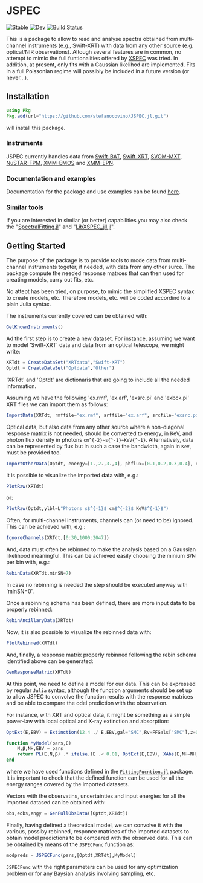 # JSPEC

[![Stable](https://img.shields.io/badge/docs-stable-blue.svg)](https://stefanocovino.github.io/JSPEC.jl/stable/)
[![Dev](https://img.shields.io/badge/docs-dev-blue.svg)](https://stefanocovino.github.io/JSPEC.jl/dev/)
[![Build Status](https://github.com/stefanocovino/JSPEC.jl/actions/workflows/CI.yml/badge.svg?branch=main)](https://github.com/stefanocovino/JSPEC.jl/actions/workflows/CI.yml?query=branch%3Amain)

This is a package to allow to read and analyse spectra obtained from multi-channel instruments (e.g., Swift-XRT) with data from any other source (e.g. optical/NIR observations). Altough several features are in common, no attempt to mimic the full funtionalities offered by [XSPEC](https://heasarc.gsfc.nasa.gov/xanadu/xspec/) was tried. In addition, at present, only fits with a Gaussian likelihod are implemented. Fits in a full Poissonian regime will possibly be included in a future version (or never...). 


## Installation

```julia
using Pkg
Pkg.add(url="https://github.com/stefanocovino/JSPEC.jl.git")
```
will install this package.


### Instruments

JSPEC currently handles data from [Swift-BAT](https://science.nasa.gov/mission/swift/), [Swift-XRT](https://science.nasa.gov/mission/swift/), [SVOM-MXT](https://www.svom.eu/en/the-svom-mission/), [NuSTAR-FPM](https://heasarc.gsfc.nasa.gov/docs/nustar/), [XMM-EMOS](https://www.cosmos.esa.int/web/xmm-newton) and [XMM-EPN](https://www.cosmos.esa.int/web/xmm-newton).


### Documentation and examples

Documentation for the package and use examples can be found [here](https://stefanocovino.github.io/JSPEC.jl/stable/).


### Similar tools

If you are interested in similar (or better) capabilities you may also check the "[SpectralFitting.jl](https://github.com/fjebaker/SpectralFitting.jl?tab=readme-ov-file)" and "[LibXSPEC_jll.jl](https://github.com/astro-group-bristol/LibXSPEC_jll.jl)".


## Getting Started

The purpose of the package is to provide tools to mode data from multi-channel instruments togeter, if needed, with data from any other surce. The package compute the needed response matrces that can then used for creating models, carry out fits, etc.

No attept has been tried, on purpose, to mimic the simplified XSPEC syntax to create models, etc. Therefore models, etc. will be coded accordind to a plain Julia syntax.

The instruments currently covered can be obtained with:

```julia
GetKnownInstruments()
```

Ad the first step is to create a new dataset. For instance, assuming we want to model 'Swift-XRT' data and data from an optical telescope, we might write:

```julia
XRTdt = CreateDataSet("XRTdata","Swift-XRT")
Optdt = CreateDataSet("Optdata","Other")
```

'XRTdt' and 'Optdt' are dictionaris that are going to include all the needed information.

Assuming we have the following 'ex.rmf', 'ex.arf', 'exsrc.pi' and 'exbck.pi' XRT files we can import them as follows:

```julia
ImportData(XRTdt, rmffile="ex.rmf", arffile="ex.arf", srcfile="exsrc.pi", bckfile="exbck.pi")
```

Optical data, but also data from any other source where a non-diagonal response matrix is not needed, should be converted to energy, in KeV, and photon flux density in photons ``cm^{-2}~s{^-1}~KeV{^-1}``. Alternatively, data can be represented by flux but in such a case the bandwidth, again in ``KeV``, must be provided too.

```julia
ImportOtherData(Optdt, energy=[1.,2.,3.,4], phflux=[0.1,0.2,0.3,0.4], ephflux=[0.01,0.02,0.03,0.04])
```

It is possible to visualize the imported data with, e.g.:
```julia
PlotRaw(XRTdt)
```

or:
```julia
PlotRaw(Optdt,ylbl=L"Photons s$^{-1}$ cm$^{-2}$ KeV$^{-1}$")
```

Often, for multi-channel instruments, channels can (or need to be) ignored. This can be achieved with, e.g.:

```julia
IgnoreChannels(XRTdt,[0:30,1000:2047])
```


And, data must often be rebinned to make the analysis based on a Gaussian likelihood meaningful. This can be achieved easily choosing the minium S/N per bin with, e.g.:

```julia
RebinData(XRTdt,minSN=7)
```

In case no rebinning is needed the step should be executed anyway with 'minSN=0'.

Once a rebinning schema has been defined, there are more input data to be properly rebinned:

```julia
RebinAncillaryData(XRTdt)
```

Now, it is also possible to visualize the rebinned data with:

```julia
PlotRebinned(XRTdt)
```

And, finally, a response matrix properly rebinned following the rebin schema identified above can be generated:

```julia
GenResponseMatrix(XRTdt)
```

At this point, we need to define a model for our data. This can be expressed by regular `Julia` syntax, although the function 
arguments should be set up to allow JSPEC to convolve the function results with the response matrices and be able to compare the
 odel prediction with the observation.
 
For instance, with XRT and optical data, it might be something as a simple power-law with local optical and X-ray extinction and absorption:

```julia
OptExt(E,EBV) = Extinction(12.4 ./ E,EBV,gal="SMC",Rv=FFGals["SMC"],z=0.)

function MyModel(pars,E)
    N,β,NH,EBV = pars
    return PL(E,N,β) .* ifelse.(E .< 0.01, OptExt(E,EBV), XAbs(E,NH=NH,z=0.))
end
```

where we have used functions defined in the [`FittingFucntion.jl`](https://github.com/stefanocovino/FittingFunction.jl.git) package. It is important to check that the defined function can be used for all the energy ranges covered by the imported datasets.

Vectors with the observatins, uncertainties and input energies for all the imported datased can be obtained with:


```julia
obs,eobs,engy = GenFullObsData([Optdt,XRTdt])
```

Finally, having defined a theoretical model, we can convolve it with the various, possiby rebinned, responce matrices of the imported datasets to obtain model predictions to be compared with the observed data. This can be obtained by means of the `JSPECFunc` function as:

```julia
modpreds = JSPECFunc(pars,[Optdt,XRTdt],MyModel)
```

`JSPECFunc` with the right parameters can be used for any optimization problem or for any Baysian analysis involving sampling, etc.



